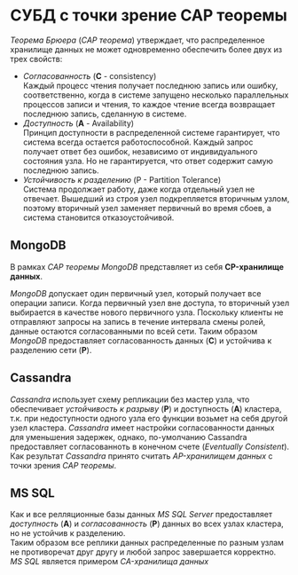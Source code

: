 # СУБД с точки зрение CAP теоремы

_Теорема Брюера_ (_CAP теорема_) утверждает, что распределенное хранилище данных не может одновременно обеспечить более двух из трех свойств:

- _Согласованность_ (__C__ - consistency)<br/>
Каждый процесс чтения получает последнюю запись или ошибку, соответственно, когда в системе запущено несколько параллельных процессов записи и чтения, то каждое чтение всегда возвращает последнюю запись, сделанную в системе.
- _Доступность_ (__A__ - Availability)<br/>
Принцип доступности в распределенной системе гарантирует, что система всегда остается работоспособной. Каждый запрос получает ответ без ошибок, независимо от индивидуального состояния узла. Но не гарантируется, что ответ содержит самую последнюю запись.
- _Устойчивость к разделению_ (P - Partition Tolerance)<br/>
Система продолжает работу, даже когда отдельный узел не отвечает. Вышедший из строя узел подкрепляется вторичным узлом, поэтому вторичный узел заменяет первичный во время сбоев, а система становится отказоустойчивой.

## MongoDB

В рамках _CAP теоремы_ _MongoDB_ представляет из себя __CP-хранилище данных__.

_MongoDB_ допускает один первичный узел, который получает все операции записи. Когда первичный узел вне доступа, то вторичный узел выбирается в качестве нового первичного узла. Поскольку клиенты не отправляют запросы на запись в течение интервала смены ролей, данные остаются согласованными по всей сети. Таким образом _MongoDB_ предоставляет согласованность данных (__C__) и устойчива к разделению сети (__P__).

## Cassandra

_Cassandra_ использует схему репликации без мастер узла, что обеспечивает _устойчивость к разрыву_ (__P__) и доступность (__A__) кластера, т.к. при недоступности одного узла его функции возьмет на себя другой узел кластера. _Cassandra_ имеет настройки согласованности данных для уменьшения задержек, однако, по-умолчанию Cassandra предоставляет согласованноть в конечном счете (_Eventually Consistent_).<br/>
Как результат _Cassandra_ принято считать _AP-хранилищем данных_ с точки зрения _CAP теоремы_.

## MS SQL

Как и все релляционные базы данных _MS SQL Server_ предоставляет _доступность_ (__A__) и _согласованность_ (__P__) данных во всех узлах кластера, но не устойчив к разделению.<br/>
Таким образом все реплики данных распределенные по разным узлам не противоречат друг другу и любой запрос завершается корректно.<br/>
_MS SQL_ является примером _CA-хранилища данных_
